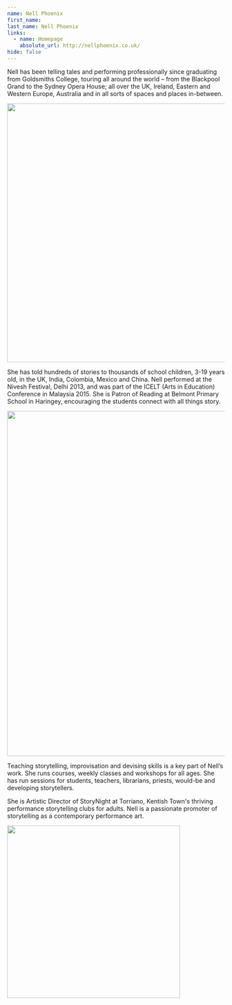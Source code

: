 ```yaml
---
name: Nell Phoenix
first_name: 
last_name: Nell Phoenix
links:
  - name: Homepage
    absolute_url: http://nellphoenix.co.uk/
hide: false
---
```


Nell has been telling tales and performing professionally since graduating from Goldsmiths College, touring all around the world – from the Blackpool Grand to the Sydney Opera House; all over the UK, Ireland, Eastern and Western Europe, Australia and in all sorts of spaces and places in-between.

<div class="sw-center-div">
  <img src="../../assets/images/Nell_Phoenix_Laura_Valentine_Photog.jpg" width=600 />
</div>

She has told hundreds of stories to thousands of school children, 3-19 years old, in the UK, India, Colombia, Mexico and China. Nell performed at the Nivesh Festival, Delhi 2013, and was part of the ICELT (Arts in Education) Conference in Malaysia 2015. She is Patron of Reading at Belmont Primary School in Haringey, encouraging the students connect with all things story.

<div class="sw-center-div">
  <img src="../../assets/images/Nell_IMG_3388.jpeg" width=800 />
</div>

Teaching storytelling, improvisation and devising skills is a key part of Nell’s work. She runs courses, weekly classes and workshops for all ages. She has run sessions for students, teachers, librarians, priests, would-be and developing storytellers.

She is Artistic Director of StoryNight at Torriano, Kentish Town's thriving performance storytelling clubs for adults. Nell is a passionate promoter of storytelling as a contemporary performance art.

<div class="sw-center-div">
  <img src="../../assets/images/HeardinLondonWWGNF.jpg" width=400 />
</div>
